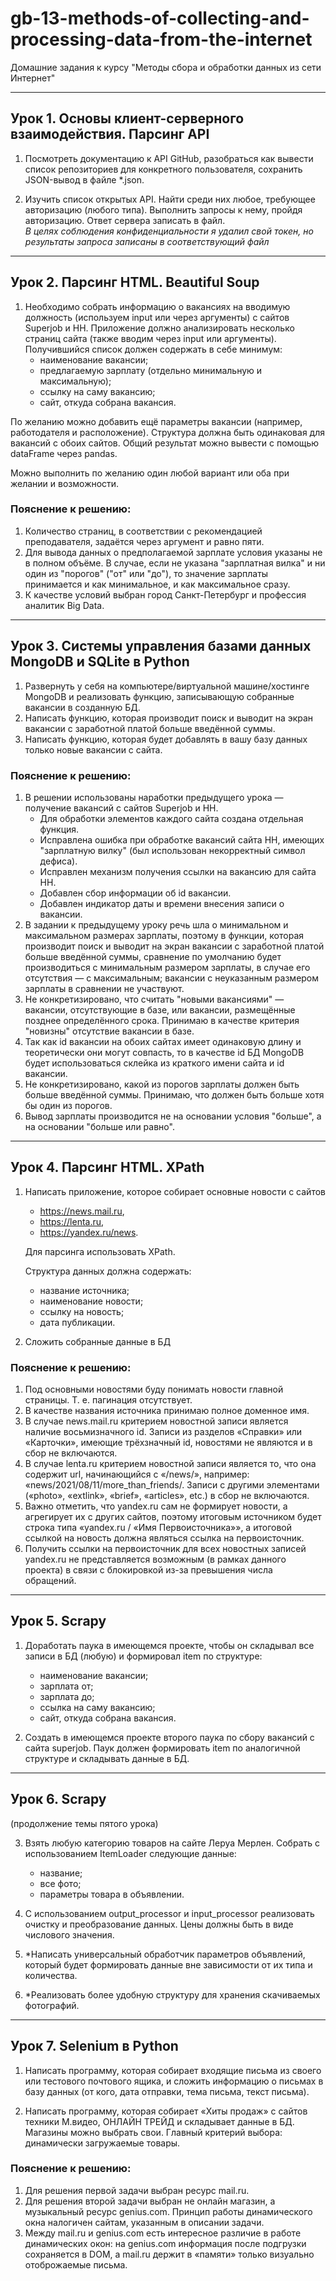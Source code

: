 ﻿# gb-13-methods-of-collecting-and-processing-data-from-the-internet
Домашние задания к курсу "Методы сбора и обработки данных из сети Интернет"
___

## Урок 1. Основы клиент-серверного взаимодействия. Парсинг API

1. Посмотреть документацию к API GitHub, разобраться как вывести список репозиториев для конкретного пользователя, сохранить JSON-вывод в файле *.json.

2. Изучить список открытых API. Найти среди них любое, требующее авторизацию (любого типа). Выполнить запросы к нему, пройдя авторизацию. Ответ сервера записать в файл.  
*В целях соблюдения конфиденциальности я удалил свой токен, но результаты запроса записаны в соответствующий файл*
___

## Урок 2. Парсинг HTML. Beautiful Soup

1. Необходимо собрать информацию о вакансиях на вводимую должность (используем input или через аргументы) с сайтов Superjob и HH. Приложение должно анализировать несколько страниц сайта (также вводим через input или аргументы). Получившийся список должен содержать в себе минимум:
    * наименование вакансии;
    * предлагаемую зарплату (отдельно минимальную и максимальную);
    * ссылку на саму вакансию;
    * сайт, откуда собрана вакансия.

 По желанию можно добавить ещё параметры вакансии (например, работодателя и расположение). Структура должна быть одинаковая для вакансий с обоих сайтов. Общий результат можно вывести с помощью dataFrame через pandas.

 Можно выполнить по желанию один любой вариант или оба при желании и возможности.

### Пояснение к решению:

1. Количество страниц, в соответствии с рекомендацией преподавателя, задаётся через аргумент и равно пяти.
2. Для вывода данных о предполагаемой зарплате условия указаны не в полном объёме. В случае, если не указана "зарплатная вилка" и ни один из "порогов" ("от" или "до"), то значение зарплаты принимается и как минимальное, и как максимальное сразу.
3. К качестве условий выбран город Санкт-Петербург и профессия аналитик Big Data.
___

## Урок 3. Системы управления базами данных MongoDB и SQLite в Python

1. Развернуть у себя на компьютере/виртуальной машине/хостинге MongoDB и реализовать функцию, записывающую собранные вакансии в созданную БД.
2. Написать функцию, которая производит поиск и выводит на экран вакансии с заработной платой больше введённой суммы.
3. Написать функцию, которая будет добавлять в вашу базу данных только новые вакансии с сайта.

### Пояснение к решению:
1. В решении использованы наработки предыдущего урока — получение вакансий с сайтов Superjob и HH.
    * Для обработки элементов каждого сайта создана отдельная функция.
    * Исправлена ошибка при обработке вакансий сайта HH, имеющих "зарплатную вилку" (был использован некорректный символ дефиса).
    * Исправлен механизм получения ссылки на вакансию для сайта HH.
    * Добавлен сбор информации об id вакансии.
    * Добавлен индикатор даты и времени внесения записи о вакансии.
2. В задании к предыдущему уроку речь шла о минимальном и максимальном размерах зарплаты, поэтому в функции, которая производит поиск и выводит на экран вакансии с заработной платой больше введённой суммы, сравнение по умолчанию будет производиться с минимальным размером зарплаты, в случае его отсутствия — с максимальным; вакансии с неуказанным размером зарплаты в сравнении не участвуют.
3. Не конкретизировано, что считать "новыми вакансиями" — вакансии, отсутствующие в базе, или вакансии, размещённые позднее определённого срока. Принимаю в качестве критерия "новизны" отсутствие вакансии в базе.
4. Так как id вакансии на обоих сайтах имеет одинаковую длину и теоретически они могут совпасть, то в качестве id БД MongoDB будет использоваться склейка из краткого имени сайта и id вакансии.
5. Не конкретизировано, какой из порогов зарплаты должен быть больше введённой суммы. Принимаю, что должен быть больше хотя бы один из порогов.
6. Вывод зарплаты производится не на основании условия "больше", а на основании "больше или равно".
___

## Урок 4. Парсинг HTML. XPath

1. Написать приложение, которое собирает основные новости с сайтов
    * https://news.mail.ru,
    * https://lenta.ru,
    * https://yandex.ru/news.
    
    Для парсинга использовать XPath. 

    Структура данных должна содержать:
    * название источника;
    * наименование новости;
    * ссылку на новость;
    * дата публикации.


2. Сложить собранные данные в БД

### Пояснение к решению:

1. Под основными новостями буду понимать новости главной страницы. Т. е. пагинация отсутствует.
2. В качестве названия источника принимаю полное доменное имя.
3. В случае news.mail.ru критерием новостной записи является наличие восьмизначного id. Записи из разделов «Справки» или «Карточки», имеющие трёхзначный id, новостями не являются и в сбор не включаются.
4. В случае lenta.ru критерием новостной записи является то, что она содержит url, начинающийся с «/news/», например: «news/2021/08/11/more_than_friends/. Записи с другими элементами («photo», «extlink», «brief», «articles», etc.) в сбор не включаются.
5. Важно отметить, что yandex.ru сам не формирует новости, а агрегирует их с других сайтов, поэтому итоговым источником будет строка типа «yandex.ru / «Имя Первоисточника»», а итоговой ссылкой на новость должна являться ссылка на первоисточник.
6. Получить ссылки на первоисточник для всех новостных записей yandex.ru не представляется возможным (в рамках данного проекта) в связи с блокировкой из-за превышения числа обращений.
___

## Урок 5. Scrapy

1. Доработать паука в имеющемся проекте, чтобы он складывал все записи в БД (любую) и формировал item по структуре:
    * наименование вакансии;
    * зарплата от;
    * зарплата до;
    * ссылка на саму вакансию;
    * сайт, откуда собрана вакансия.

2. Создать в имеющемся проекте второго паука по сбору вакансий с сайта superjob. Паук должен формировать item по аналогичной структуре и складывать данные в БД.
___

## Урок 6. Scrapy

(продолжение темы пятого урока)

3. Взять любую категорию товаров на сайте Леруа Мерлен. Собрать с использованием ItemLoader следующие данные:
    * название;
    * все фото;
    * параметры товара в объявлении.
    
4. С использованием output_processor и input_processor реализовать очистку и преобразование данных. Цены должны быть в виде числового значения.

5. *Написать универсальный обработчик параметров объявлений, который будет формировать данные вне зависимости от их типа и количества.

6. *Реализовать более удобную структуру для хранения скачиваемых фотографий.
___

## Урок 7. Selenium в Python

1. Написать программу, которая собирает входящие письма из своего или тестового почтового ящика, и сложить информацию о письмах в базу данных (от кого, дата отправки, тема письма, текст письма).

2. Написать программу, которая собирает «Хиты продаж» с сайтов техники М.видео, ОНЛАЙН ТРЕЙД и складывает данные в БД. Магазины можно выбрать свои. Главный критерий выбора: динамически загружаемые товары.

### Пояснение к решению:

1. Для решения первой задачи выбран ресурс mail.ru.
2. Для решения второй задачи выбран не онлайн магазин, а музыкальный ресурс genius.com. Принцип работы динамического окна налогичен сайтам, указанным в описании задачи. 
3. Между mail.ru и genius.com есть интересное различие в работе динамических окон: на genius.com информация после подгрузки сохраняется в DOM, а mail.ru держит в «памяти» только визуально отоброжаемые письма.